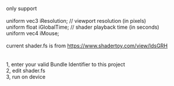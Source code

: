 only support<br>
<br>
uniform vec3      iResolution;     // viewport resolution (in pixels)<br>
uniform float     iGlobalTime;     // shader playback time (in seconds)<br>
uniform vec4      iMouse;  <br>
<br>
current shader.fs is from https://www.shadertoy.com/view/ldsGRH<br>
<br>
<br>
1, enter your valid Bundle Identifier to this project<br>
2, edit shader.fs<br>
3, run on device<br>
